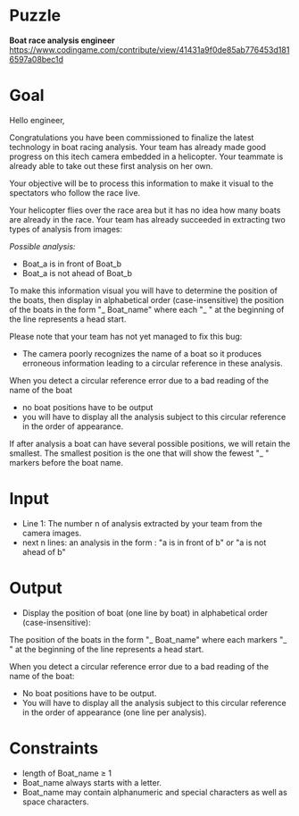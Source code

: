 # Puzzle
**Boat race analysis engineer** https://www.codingame.com/contribute/view/41431a9f0de85ab776453d1816597a08bec1d

# Goal
Hello engineer,

Congratulations you have been commissioned to finalize the latest technology in boat racing analysis. Your team has already made good progress on this itech camera embedded in a helicopter. Your teammate is already able to take out these first analysis on her own.

Your objective will be to process this information to make it visual to the spectators who follow the race live.

Your helicopter flies over the race area but it has no idea how many boats are already in the race. Your team has already succeeded in extracting two types of analysis from images:

*Possible analysis:*  
* Boat_a is in front of Boat_b
* Boat_a is not ahead of Boat_b

To make this information visual you will have to determine the position of the boats, then display in alphabetical order (case-insensitive) the position of the boats in the form "_ Boat_name" where each "_ " at the beginning of the line represents a head start.

Please note that your team has not yet managed to fix this bug:  
* The camera poorly recognizes the name of a boat so it produces erroneous information leading to a circular reference in these analysis.

When you detect a circular reference error due to a bad reading of the name of the boat   
* no boat positions have to be output
* you will have to display all the analysis subject to this circular reference in the order of appearance.

If after analysis a boat can have several possible positions, we will retain the smallest. The smallest position is the one that will show the fewest "_ " markers before the boat name.

# Input
* Line 1: The number n of analysis extracted by your team from the camera images.
* next n lines: an analysis in the form : "a is in front of b" or "a is not ahead of b"

# Output
* Display the position of boat (one line by boat) in alphabetical order (case-insensitive):

The position of the boats in the form "_ Boat_name" where each markers "_ " at the beginning of the line represents a head start.

When you detect a circular reference error due to a bad reading of the name of the boat:  
* No boat positions have to be output.
* You will have to display all the analysis subject to this circular reference in the order of appearance (one line per analysis).

# Constraints
* length of Boat_name ≥ 1
* Boat_name always starts with a letter.
* Boat_name may contain alphanumeric and special characters as well as space characters.
